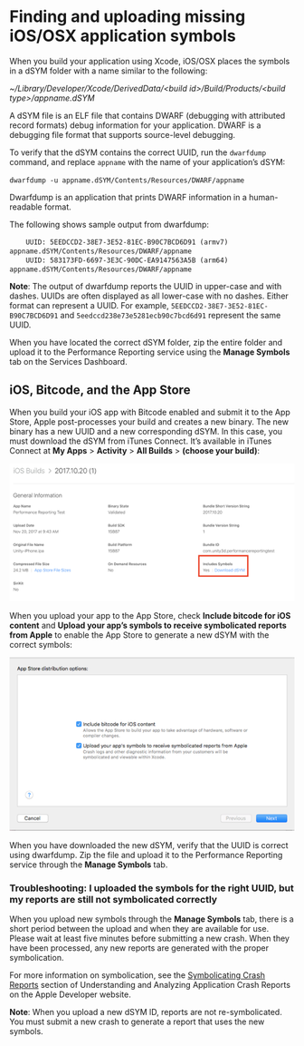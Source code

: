 # Finding and uploading missing iOS/OSX application symbols

When you build your application using Xcode, iOS/OSX places the symbols  in a dSYM folder with a name similar to the following:

_~/Library/Developer/Xcode/DerivedData/&lt;build id&gt;/Build/Products/&lt;build type&gt;/appname.dSYM_

A dSYM file is an ELF file that contains DWARF (debugging with attributed record formats) debug information for your application. DWARF is a debugging file format that supports source-level debugging.

To verify that the dSYM contains the correct UUID, run the `dwarfdump` command, and replace `appname` with the name of your application’s dSYM:

`dwarfdump -u appname.dSYM/Contents/Resources/DWARF/appname`

Dwarfdump is an application that prints DWARF information in a human-readable format.

The following shows sample output from dwarfdump:

```
    UUID: 5EEDCCD2-38E7-3E52-81EC-B90C7BCD6D91 (armv7) appname.dSYM/Contents/Resources/DWARF/appname
    UUID: 583173FD-6697-3E3C-90DC-EA9147563A5B (arm64) appname.dSYM/Contents/Resources/DWARF/appname
```

**Note**: The output of dwarfdump reports the UUID in upper-case and with dashes. UUIDs are often displayed as all lower-case with no dashes. Either format can represent a UUID. For example, `5EEDCCD2-38E7-3E52-81EC-B90C7BCD6D91` and `5eedccd238e73e5281ecb90c7bcd6d91` represent the same UUID.

When you have located the correct dSYM folder, zip the entire folder and upload it to the Performance Reporting service using the **Manage Symbols** tab on the Services Dashboard.

## iOS, Bitcode, and the App Store

When you build your iOS app with Bitcode enabled and submit it to the App Store, Apple post-processes your build and creates a new binary. The new binary has a new UUID and a new corresponding dSYM. In this case, you must download the dSYM from iTunes Connect. It’s available in iTunes Connect at __My Apps__ >  __Activity__ >  __All Builds__ >  __(choose your build)__:

![iOS Builds screen with "Includes Symbols" callout](../uploads/Main/UnityPerformanceReportingIncludesSymbols.png)

When you upload your app to the App Store, check __Include bitcode for iOS content__ and __Upload your app’s symbols to receive symbolicated reports from Apple__ to enable the App Store to generate a new dSYM with the correct symbols:

![App Store distribution options screen](../uploads/Main/UnityPerformanceReportingAppStoreDistributionOptions.png)

When you have downloaded the new dSYM, verify that the UUID is correct using dwarfdump. Zip the file and upload it to the Performance Reporting service through the __Manage Symbols__ tab.

### Troubleshooting: I uploaded the symbols for the right UUID, but my reports are still not symbolicated correctly

When you upload new symbols through the __Manage Symbols__ tab, there is a short period between the upload and when they are available for use. Please wait at least five minutes before submitting a new crash. When they have been processed, any new reports are generated with the proper symbolication.

For more information on symbolication, see the [Symbolicating Crash Reports](https://developer.apple.com/library/content/technotes/tn2151/_index.html#//apple_ref/doc/uid/DTS40008184-CH1-SYMBOLICATION) section of Understanding and Analyzing Application Crash Reports on the Apple Developer website.

**Note**: When you upload a new dSYM lD, reports are not re-symbolicated. You must submit a new crash to generate a report that uses the new symbols.